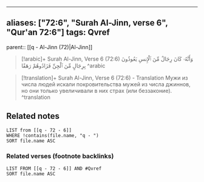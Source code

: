 
---
aliases: ["72:6", "Surah Al-Jinn, verse 6", "Qur'an 72:6"]
tags: Qvref
---

parent:: [[q - Al-Jinn (72)|Al-Jinn]]

> [!arabic]+ Surah Al-Jinn, Verse 6 (72:6)
> <span class="quran-arabic">وَأَنَّهُۥ كَانَ رِجَالٌ مِّنَ ٱلْإِنسِ يَعُوذُونَ بِرِجَالٍ مِّنَ ٱلْجِنِّ فَزَادُوهُمْ رَهَقًا</span>
^arabic

> [!translation]+ Surah Al-Jinn, Verse 6 (72:6) - Translation
> Мужи из числа людей искали покровительства мужей из числа джиннов, но они только увеличивали в них страх (или беззаконие).
^translation



## Related notes
```dataview
LIST from [[q - 72 - 6]]
WHERE !contains(file.name, "q - ")
SORT file.name ASC
```

### Related verses (footnote backlinks)
```dataview
LIST FROM [[q - 72 - 6]] AND #Qvref
SORT file.name ASC
```

